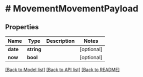 # # MovementMovementPayload

## Properties

Name | Type | Description | Notes
------------ | ------------- | ------------- | -------------
**date** | **string** |  | [optional]
**now** | **bool** |  | [optional]

[[Back to Model list]](../../README.md#models) [[Back to API list]](../../README.md#endpoints) [[Back to README]](../../README.md)
